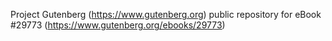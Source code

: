 Project Gutenberg (https://www.gutenberg.org) public repository for eBook #29773 (https://www.gutenberg.org/ebooks/29773)
